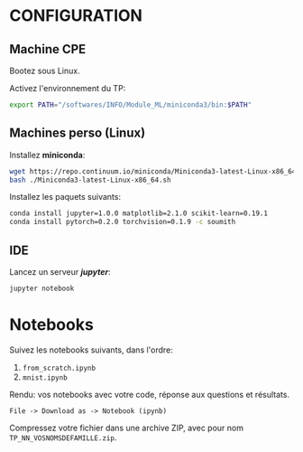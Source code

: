 # CONFIGURATION

## Machine CPE

Bootez sous Linux.

Activez l'environnement du TP:
```sh
export PATH="/softwares/INFO/Module_ML/miniconda3/bin:$PATH"
```

## Machines perso (Linux)

Installez **miniconda**:
```sh
wget https://repo.continuum.io/miniconda/Miniconda3-latest-Linux-x86_64.sh
bash ./Miniconda3-latest-Linux-x86_64.sh
```

Installez les paquets suivants:
```sh
conda install jupyter=1.0.0 matplotlib=2.1.0 scikit-learn=0.19.1 
conda install pytorch=0.2.0 torchvision=0.1.9 -c soumith
```

## IDE

Lancez un serveur ***jupyter***:
```sh
jupyter notebook
```

# Notebooks

Suivez les notebooks suivants, dans l'ordre:
1. `from_scratch.ipynb`
2. `mnist.ipynb`

Rendu: vos notebooks avec votre code, réponse aux questions et résultats.

```
File -> Download as -> Notebook (ipynb)
```

Compressez votre fichier dans une archive ZIP, avec pour nom `TP_NN_VOSNOMSDEFAMILLE.zip`.

